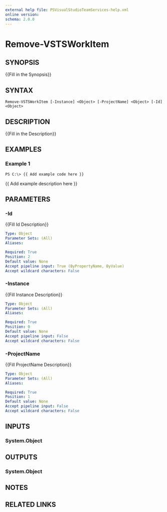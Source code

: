 ```yaml
---
external help file: PSVisualStudioTeamServices-help.xml
online version: 
schema: 2.0.0
---
```


# Remove-VSTSWorkItem

## SYNOPSIS
{{Fill in the Synopsis}}

## SYNTAX

```
Remove-VSTSWorkItem [-Instance] <Object> [-ProjectName] <Object> [-Id] <Object>
```

## DESCRIPTION
{{Fill in the Description}}

## EXAMPLES

### Example 1
```
PS C:\> {{ Add example code here }}
```

{{ Add example description here }}

## PARAMETERS

### -Id
{{Fill Id Description}}

```yaml
Type: Object
Parameter Sets: (All)
Aliases: 

Required: True
Position: 2
Default value: None
Accept pipeline input: True (ByPropertyName, ByValue)
Accept wildcard characters: False
```

### -Instance
{{Fill Instance Description}}

```yaml
Type: Object
Parameter Sets: (All)
Aliases: 

Required: True
Position: 0
Default value: None
Accept pipeline input: False
Accept wildcard characters: False
```

### -ProjectName
{{Fill ProjectName Description}}

```yaml
Type: Object
Parameter Sets: (All)
Aliases: 

Required: True
Position: 1
Default value: None
Accept pipeline input: False
Accept wildcard characters: False
```

## INPUTS

### System.Object

## OUTPUTS

### System.Object

## NOTES

## RELATED LINKS

